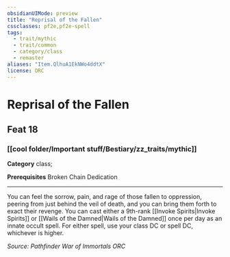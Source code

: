 ```yaml
---
obsidianUIMode: preview
title: "Reprisal of the Fallen"
cssclasses: pf2e,pf2e-spell
tags:
  - trait/mythic
  - trait/common
  - category/class
  - remaster
aliases: "Item.QlhuA1EkNWo4ddtX"
license: ORC
---
```

# Reprisal of the Fallen
## Feat 18
### [[cool folder/Important stuff/Bestiary/zz_traits/mythic]]

**Category** class; 



**Prerequisites** Broken Chain Dedication
* * *
You can feel the sorrow, pain, and rage of those fallen to oppression, peering from just behind the veil of death, and you can bring them forth to exact their revenge. You can cast either a 9th-rank [[Invoke Spirits|Invoke Spirits]] or [[Wails of the Damned|Wails of the Damned]] once per day as an innate occult spell. For either spell, use your class DC or spell DC, whichever is higher.

*Source: Pathfinder War of Immortals*
*ORC*